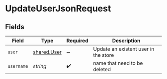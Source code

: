 # UpdateUserJsonRequest


## Fields

| Field                                             | Type                                              | Required                                          | Description                                       |
| ------------------------------------------------- | ------------------------------------------------- | ------------------------------------------------- | ------------------------------------------------- |
| `user`                                            | [shared.User](../../../sdk/models/shared/user.md) | :heavy_minus_sign:                                | Update an existent user in the store              |
| `username`                                        | *string*                                          | :heavy_check_mark:                                | name that need to be deleted                      |
